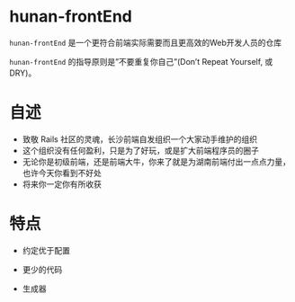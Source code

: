 # hunan-frontEnd

`hunan-frontEnd` 是一个更符合前端实际需要而且更高效的Web开发人员的仓库

`hunan-frontEnd` 的指导原则是”不要重复你自己”(Don’t Repeat Yourself, 或DRY)。

# 自述

* 致敬 Rails 社区的灵魂，长沙前端自发组织一个大家动手维护的组织
* 这个组织没有任何盈利，只是为了好玩，或是扩大前端程序员的圈子
* 无论你是初级前端，还是前端大牛，你来了就是为湖南前端付出一点点力量，也许今天你看到不好处
* 将来你一定你有所收获

# 特点

* 约定优于配置

* 更少的代码

* 生成器
